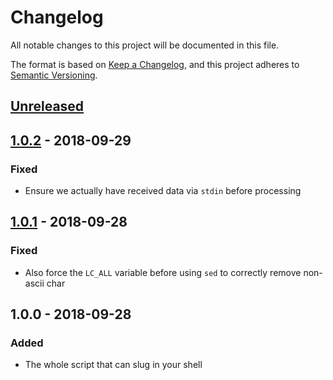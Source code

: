 # Changelog
All notable changes to this project will be documented in this file.

The format is based on [Keep a Changelog](https://keepachangelog.com/en/1.0.0/),
and this project adheres to [Semantic Versioning](https://semver.org/spec/v2.0.0.html).

## [Unreleased]

## [1.0.2] - 2018-09-29
### Fixed
- Ensure we actually have received data via `stdin` before processing

## [1.0.1] - 2018-09-28
### Fixed
- Also force the `LC_ALL` variable before using `sed` to correctly remove non-ascii char

## 1.0.0 - 2018-09-28
### Added
- The whole script that can slug in your shell

[Unreleased]: https://github.com/Mayeu/slugify/compare/v1.0.0...HEAD
[1.0.2]: https://github.com/Mayeu/slugify/compare/v1.0.1...v1.0.2
[1.0.1]: https://github.com/Mayeu/slugify/compare/v1.0.0...v1.0.1
